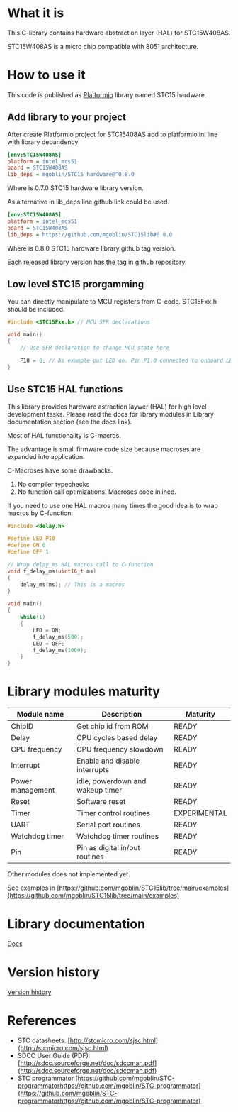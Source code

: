 # What it is
This C-library contains hardware abstraction layer (HAL) for STC15W408AS. 

STC15W408AS is a micro chip compatible with 8051 architecture.

# How to use it
This code is published as [Platformio](https://platformio.org/) library named STC15 hardware.

## Add library to your project
After create Platformio project for STC15408AS add to platformio.ini line with library depandency

```ini
[env:STC15W408AS]
platform = intel_mcs51
board = STC15W408AS
lib_deps = mgoblin/STC15 hardware@^0.8.0
```
Where is 0.7.0 STC15 hardware library version.

As alternative in lib_deps line github link could be used.

```ini
[env:STC15W408AS]
platform = intel_mcs51
board = STC15W408AS
lib_deps = https://github.com/mgoblin/STC15lib#0.8.0
```

Where is 0.8.0 STC15 hardware library github tag version.

Each released library version has the tag in github repository. 

## Low level STC15 prorgamming
You can directly manipulate to MCU registers from C-code. 
STC15Fxx.h should be included. 

```C
#include <STC15Fxx.h> // MCU SFR declarations 

void main()
{
    // Use SFR declaration to change MCU state here

    P10 = 0; // As example put LED on. Pin P1.0 connected to onboard LED
}
```

## Use STC15 HAL functions
This library provides hardware astraction laywer (HAL) for high level development tasks.
Please read the docs for library modules in Library documentation section (see the docs link).

Most of HAL functionality is C-macros. 

The advantage is small firmware code size because 
macroses are expanded into application.

C-Macroses have some drawbacks.

1. No compiler typechecks
2. No function call optimizations. Macroses code inlined.

If you need to use one HAL macros many times the good idea is to wrap macros by C-function.

```C
#include <delay.h>

#define LED P10
#define ON 0
#define OFF 1

// Wrap delay_ms HAL macros call to C-function
void f_delay_ms(uint16_t ms)
{
    delay_ms(ms); // This is a macros 
} 

void main()
{
    while(1)
    {
        LED = ON;
        f_delay_ms(500);
        LED = OFF;
        f_delay_ms(1000);
    }
}
```

# Library modules maturity
| Module name  | Description                      | Maturity           |
|------------- |----------------------------------|--------------------|
| ChipID       | Get chip id from ROM             | READY              |
| Delay        | CPU cycles based delay           | READY              |
| CPU frequency| CPU frequency slowdown           | READY              |
| Interrupt    | Enable and disable interrupts    | READY              |
| Power management | idle, powerdown and wakeup timer        | READY              |
| Reset        | Software reset                   | READY              |
| Timer        | Timer control routines           | EXPERIMENTAL       |
| UART         | Serial port routines             | READY              |
| Watchdog timer | Watchdog timer routines        | READY              |
| Pin          | Pin as digital in/out routines   | READY              |

Other modules does not implemented yet.

See examples in [https://github.com/mgoblin/STC15lib/tree/main/examples](https://github.com/mgoblin/STC15lib/tree/main/examples)

# Library documentation
[Docs](https://mgoblin.github.io/STC15lib/docs/html/modules.html)

# Version history
[Version history](https://mgoblin.github.io/STC15lib/VERSION_HISTORY.html)

# References

* STC datasheets: [http://stcmicro.com/sjsc.html](http://stcmicro.com/sjsc.html)
* SDCC User Guide (PDF): [http://sdcc.sourceforge.net/doc/sdccman.pdf](http://sdcc.sourceforge.net/doc/sdccman.pdf)
* STC programmator [https://github.com/mgoblin/STC-programmatorhttps://github.com/mgoblin/STC-programmator](https://github.com/mgoblin/STC-programmatorhttps://github.com/mgoblin/STC-programmator)
